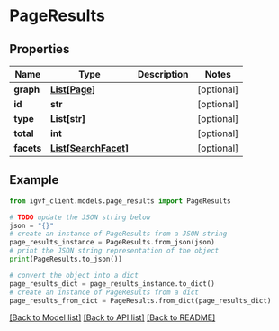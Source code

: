 # PageResults


## Properties

Name | Type | Description | Notes
------------ | ------------- | ------------- | -------------
**graph** | [**List[Page]**](Page.md) |  | [optional] 
**id** | **str** |  | [optional] 
**type** | **List[str]** |  | [optional] 
**total** | **int** |  | [optional] 
**facets** | [**List[SearchFacet]**](SearchFacet.md) |  | [optional] 

## Example

```python
from igvf_client.models.page_results import PageResults

# TODO update the JSON string below
json = "{}"
# create an instance of PageResults from a JSON string
page_results_instance = PageResults.from_json(json)
# print the JSON string representation of the object
print(PageResults.to_json())

# convert the object into a dict
page_results_dict = page_results_instance.to_dict()
# create an instance of PageResults from a dict
page_results_from_dict = PageResults.from_dict(page_results_dict)
```
[[Back to Model list]](../README.md#documentation-for-models) [[Back to API list]](../README.md#documentation-for-api-endpoints) [[Back to README]](../README.md)


